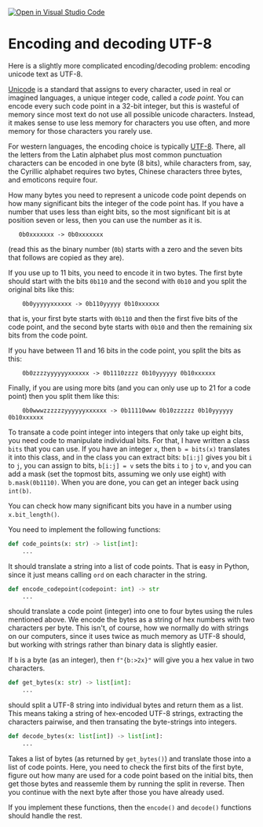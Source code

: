 [![Open in Visual Studio Code](https://classroom.github.com/assets/open-in-vscode-c66648af7eb3fe8bc4f294546bfd86ef473780cde1dea487d3c4ff354943c9ae.svg)](https://classroom.github.com/online_ide?assignment_repo_id=9140124&assignment_repo_type=AssignmentRepo)
# Encoding and decoding UTF-8

Here is a slightly more complicated encoding/decoding problem: encoding unicode text as UTF-8.

[Unicode](https://en.wikipedia.org/wiki/Unicode) is a standard that assigns to every character, used in real or imagined languages, a unique integer code, called a *code point*. You can encode every such code point in a 32-bit integer, but this is wasteful of memory since most text do not use all possible unicode characters. Instead, it makes sense to use less memory for characters you use often, and more memory for those characters you rarely use.

For western languages, the encoding choice is typically [UTF-8](https://en.wikipedia.org/wiki/UTF-8). There, all the letters from the Latin alphabet plus most common punctuation characters can be encoded in one byte (8 bits), while characters from, say, the Cyrillic alphabet requires two bytes, Chinese characters three bytes, and emoticons require four.

How many bytes you need to represent a unicode code point depends on how many significant bits the integer of the code point has. If you have a number that uses less than eight bits, so the most significant bit is at position seven or less, then you can use the number as it is.

```
   0b0xxxxxxx -> 0b0xxxxxxx
```

(read this as the binary number (`0b`) starts with a zero and the seven bits that follows are copied as they are).

If you use up to 11 bits, you need to encode it in two bytes. The first byte should start with the bits `0b110` and the second with `0b10` and you split the original bits like this:

```
    0b0yyyyyxxxxxx -> 0b110yyyyy 0b10xxxxxx
```

that is, your first byte starts with `0b110` and then the first five bits of the code point, and the second byte starts with `0b10` and then the remaining six bits from the code point.

If you have between 11 and 16 bits in the code point, you split the bits as this:

```
    0b0zzzzyyyyyyxxxxxx -> 0b1110zzzz 0b10yyyyyy 0b10xxxxxx
```

Finally, if you are using more bits (and you can only use up to 21 for a code point) then you split them like this:

```
    0b0wwwzzzzzzyyyyyyxxxxxx -> 0b11110www 0b10zzzzzz 0b10yyyyyy 0b10xxxxxx
```

To transate a code point integer into integers that only take up eight bits, you need code to manipulate individual bits. For that, I have written a class `bits` that you can use. If you have an integer `x`, then `b = bits(x)` translates it into this class, and in the class you can extract bits: `b[i:j]` gives you bit `i` to `j`, you can assign to bits, `b[i:j] = v` sets the bits `i` to `j` to `v`, and you can add a mask (set the topmost bits, assuming we only use eight) with `b.mask(0b1110)`. When you are done, you can get an integer back using `int(b)`.

You can check how many significant bits you have in a number using `x.bit_length()`.

You need to implement the following functions:

```python
def code_points(x: str) -> list[int]:
    ...
```

It should translate a string into a list of code points. That is easy in Python, since it just means calling `ord` on each character in the string.

```python
def encode_codepoint(codepoint: int) -> str
    ...
```

should translate a code point (integer) into one to four bytes using the rules mentioned above. We encode the bytes as a string of hex numbers with two characters per byte. This isn't, of course, how we normally do with strings on our computers, since it uses twice as much memory as UTF-8 should, but working with strings rather than binary data is slightly easier.

If `b` is a byte (as an integer), then `f"{b:>2x}"` will give you a hex value in two characters.

```python
def get_bytes(x: str) -> list[int]:
    ...
```

should split a UTF-8 string into individual bytes and return them as a list. This means taking a string of hex-encoded UTF-8 strings, extracting the characters pairwise, and then transating the byte-strings into integers.

```python
def decode_bytes(x: list[int]) -> list[int]:
    ...
```

Takes a list of bytes (as returned by `get_bytes()`) and translate those into a list of code points. Here, you need to check the first bits of the first byte, figure out how many are used for a code point based on the initial bits, then get those bytes and reassemle them by running the split in reverse. Then you continue with the next byte after those you have already used.

If you implement these functions, then the `encode()` and `decode()` functions should handle the rest.

